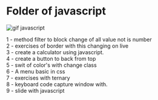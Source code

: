 # Folder of javascript

![gif javascript](https://ronanlopes.me/wp-content/uploads/2020/11/javascript.png)

1 - method filter to block change of all value not is number<br>
2 - exercises of border with this changing on live<br>
3 - create a calculator using javascript.<br>
4 - create a button to back from top<br>
5 - swit of color's with change class<br>
6 - A menu basic in css<br>
7 - exercises with ternary<br>
8 - keyboard code capture window with.<br>
9 - slide with javascript<br>
